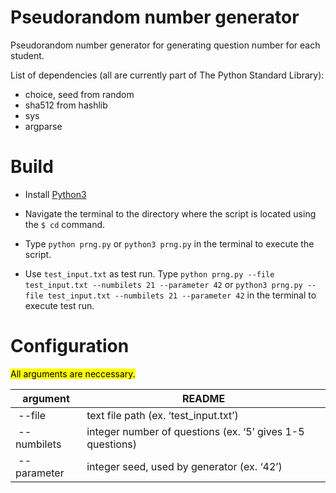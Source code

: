 <h1 class="code-line" data-line-start=0 data-line-end=1><a id="Pseudorandom_number_generator_0"></a>Pseudorandom number generator</h1>
<p class="has-line-data" data-line-start="2" data-line-end="3">Pseudorandom number generator for generating question number for each student.</p>
<p class="has-line-data" data-line-start="4" data-line-end="5">List of dependencies (all are currently part of The Python Standard Library):</p>
<ul>
<li class="has-line-data" data-line-start="6" data-line-end="7">choice, seed from random</li>
<li class="has-line-data" data-line-start="7" data-line-end="8">sha512 from hashlib</li>
<li class="has-line-data" data-line-start="8" data-line-end="9">sys</li>
<li class="has-line-data" data-line-start="9" data-line-end="11">argparse</li>
</ul>
<h1 class="code-line" data-line-start=11 data-line-end=12><a id="Build_11"></a>Build</h1>
<ul>
<li class="has-line-data" data-line-start="13" data-line-end="15">
<p class="has-line-data" data-line-start="13" data-line-end="14">Install <a href="https://www.python.org/downloads/">Python3</a></p>
</li>
<li class="has-line-data" data-line-start="15" data-line-end="17">
<p class="has-line-data" data-line-start="15" data-line-end="16">Navigate the terminal to the directory where the script is located using the <code>$ cd</code> command.</p>
</li>
<li class="has-line-data" data-line-start="17" data-line-end="19">
<p class="has-line-data" data-line-start="17" data-line-end="18">Type <code>python prng.py</code> or <code>python3 prng.py</code> in the terminal to execute the script.</p>
</li>
<li class="has-line-data" data-line-start="19" data-line-end="21">
<p class="has-line-data" data-line-start="19" data-line-end="20">Use <code>test_input.txt</code> as test run. Type <code>python prng.py --file test_input.txt --numbilets 21 --parameter 42</code> or <code>python3 prng.py --file test_input.txt --numbilets 21 --parameter 42</code> in the terminal to execute test run.</p>
</li>
</ul>
<h1 class="code-line" data-line-start=21 data-line-end=22><a id="Configuration_21"></a>Configuration</h1>
<p class="has-line-data" data-line-start="23" data-line-end="24"><mark>All arguments are neccessary.</mark></p>
<table class="table table-striped table-bordered">
<thead>
<tr>
<th>argument</th>
<th>README</th>
</tr>
</thead>
<tbody>
<tr>
<td>‎ --file</td>
<td>text file path (ex. ‘test_input.txt’)</td>
</tr>
<tr>
<td>‎ --numbilets</td>
<td>integer number of questions (ex. ‘5’ gives 1-5 questions)</td>
</tr>
<tr>
<td>‎ --parameter</td>
<td>integer seed, used by generator (ex. ‘42’)</td>
</tr>
</tbody>
</table>
</body></html>
